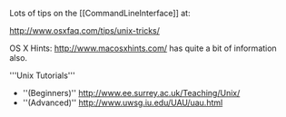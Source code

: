 

Lots of tips on the [[CommandLineInterface]] at:

http://www.osxfaq.com/tips/unix-tricks/

OS X Hints:  http://www.macosxhints.com/  has quite a bit of information also.

'''Unix Tutorials'''


* ''(Beginners)'' http://www.ee.surrey.ac.uk/Teaching/Unix/
* ''(Advanced)'' http://www.uwsg.iu.edu/UAU/uau.html